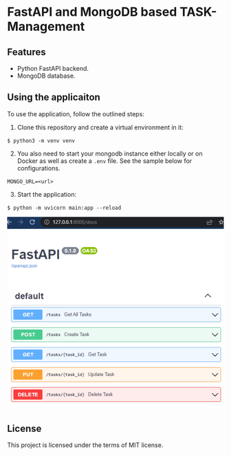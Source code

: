 # FastAPI and MongoDB based TASK-Management

## Features

+ Python FastAPI backend.
+ MongoDB database.

## Using the applicaiton

To use the application, follow the outlined steps:

1. Clone this repository and create a virtual environment in it:

```console
$ python3 -m venv venv
```

2. You also need to start your mongodb instance either locally or on Docker as well as create a `.env` file. See the sample below for configurations.

```console
MONGO_URL=<url>
```

3. Start the application:

```console
$ python -m uvicorn main:app --reload
```


![FastAPI](https://github.com/PremKarira/Task-management/blob/master/1.png?raw=true)



## License

This project is licensed under the terms of MIT license.